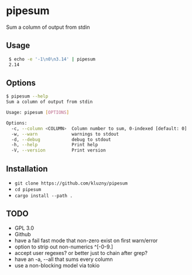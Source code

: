 # pipesum

Sum a column of output from stdin

## Usage

```bash
 $ echo -e '-1\n0\n3.14' | pipesum
 2.14
```

## Options

```bash
$ pipesum --help
Sum a column of output from stdin

Usage: pipesum [OPTIONS]

Options:
  -c, --column <COLUMN>  Column number to sum, 0-indexed [default: 0]
  -w, --warn             warnings to stdout
  -d, --debug            debug to stdout
  -h, --help             Print help
  -V, --version          Print version
```

## Installation

* `git clone https://github.com/kluzny/pipesum`
* `cd pipesum`
* `cargo install --path .`

## TODO

* GPL 3.0
* Github
* have a fail fast mode that non-zero exist on first warn/error
* option to strip out non-numerics ^[\-0-9\.]
* accept user regexes? or better just to chain after grep?
* have an -a, --all that sums every column
* use a non-blocking model via tokio